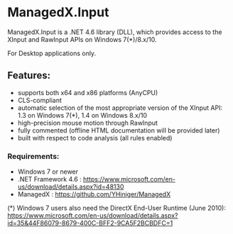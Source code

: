 # ManagedX.Input
ManagedX.Input is a .NET 4.6 library (DLL), which provides access to the XInput and RawInput APIs on Windows 7(*)/8.x/10.

For Desktop applications only.


## Features:
- supports both x64 and x86 platforms (AnyCPU)
- CLS-compliant
- automatic selection of the most appropriate version of the XInput API: 1.3 on Windows 7(*), 1.4 on Windows 8.x/10
- high-precision mouse motion through RawInput
- fully commented (offline HTML documentation will be provided later)
- built with respect to code analysis (all rules enabled)


### Requirements:
- Windows 7 or newer
- .NET Framework 4.6 : https://www.microsoft.com/en-us/download/details.aspx?id=48130
- ManagedX : https://github.com/YHiniger/ManagedX

(*) Windows 7 users also need the DirectX End-User Runtime (June 2010):
https://www.microsoft.com/en-us/download/details.aspx?id=35&44F86079-8679-400C-BFF2-9CA5F2BCBDFC=1